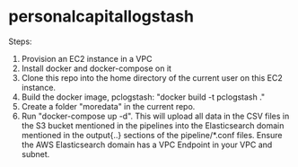 # personalcapitallogstash

Steps:

1) Provision an EC2 instance in a VPC
2) Install docker and docker-compose on it
3) Clone this repo into the home directory of the current user on this EC2 instance.
3) Build the docker image, pclogstash: "docker build -t pclogstash ."
4) Create a folder "moredata" in the current repo. 
5) Run "docker-compose up -d". This will upload all data in the CSV files in the S3 bucket mentioned in the pipelines 
into the Elasticsearch domain mentioned in  the output{..} sections of the pipeline/*.conf files. 
Ensure the AWS Elasticsearch domain has a VPC Endpoint in your VPC and subnet.
